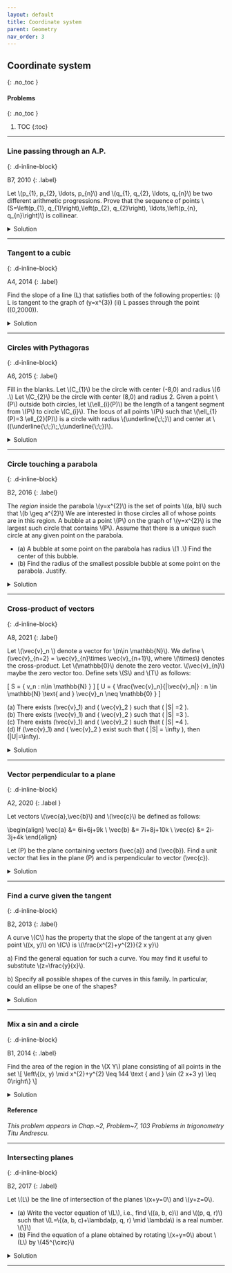 ```yaml
---
layout: default
title: Coordinate system
parent: Geometry
nav_order: 3
---
```



## Coordinate system
{: .no_toc  }


#### Problems
{: .no_toc  }

1. TOC
{:toc}

---

### Line passing through an A.P.
{: .d-inline-block}

B7, 2010
{: .label}


<p>Let \(p_{1}, p_{2}, \ldots, p_{n}\) and \(q_{1}, q_{2}, \ldots, q_{n}\) be two different arithmetic progressions.
Prove that the sequence of points \(S=\left(p_{1}, q_{1}\right),\left(p_{2}, q_{2}\right), \ldots,\left(p_{n}, q_{n}\right)\) is collinear.
</p>

<details><summary>Solution</summary>
<p>
Let the common difference of the elements in the first AP and the second AP be \(h\) and \(k\), respectively.
</p>

<p>
Any line segment that connects two consecutive points has a slope equal to:

\[ \frac{q_{i+1}-q_i}{p_{i+1}-p_i} = \frac{k}{h} \]
</p>

<p>
The points in \(S\) lie on the line that passes through \(\left(p_1,q_1\right)\) with slope \(k/h\).  Therefore, all the points in \(S\) must be collinear.
</p>


</details>




---


### Tangent to a cubic
{: .d-inline-block}

A4, 2014
{: .label}

<p>

Find the slope of a line \(L\) that satisfies both of the following properties:
(i) L is tangent to the graph of \(y=x^{3}\)
(ii) L passes through the point \((0,2000)\).
</p>

<details><summary>Solution</summary>

<p>

The equation of the line is given by \(y=mx+2000\). Suppose the line touches the graph at \( (x_0,{x_0}^{3}) \). The slope of the tangent at that point is \(y^{\prime} = 3{x_0}^2 \).
\begin{align}
y &= mx + 2000 \\
{x_0}^3 &= (3{x_0}^2)x_0 + 2000 \\
x_0 &= -10 \\
y^{\prime} &= 3{x_0}^{2} = 300
\end{align}

This implies that the slope of the line \(L\) is 300.

</p>


</details>

---

### Circles with Pythagoras
{: .d-inline-block}

A6, 2015
{: .label}

<p>
Fill in the blanks. Let \(C_{1}\) be the circle with center (-8,0) and radius \(6 .\)
Let \(C_{2}\) be the circle with center (8,0) and radius 2.
Given a point \(P\) outside both circles, let \(\ell_{i}(P)\) be the length of a tangent segment from \(P\) to circle \(C_{i}\).
The locus of all points \(P\) such that \(\ell_{1}(P)=3 \ell_{2}(P)\) is a circle with radius \(\underline{\;\;}\) and center at \((\underline{\;\;}\;,\;\underline{\;\;})\).
</p>


<details><summary>Solution</summary>

<p>
Center \(=(10,0),\) radius \(=6\). Using the distance formula and the Pythagorean theorem we get:
\[y^{2}+(x+8)^{2}-6^{2}=9\left(y^{2}+(x-8)^{2}-4\right)\]
Simplifying gives \(y^{2}+(x-10)^{2}=6^{2}\).
</p>



</details>

---

### Circle touching a parabola
{: .d-inline-block}

B2, 2016
{: .label}

<p>
The <i>region</i> inside the parabola \(y=x^{2}\) is the set of points \((a, b)\) such that \(b \geq a^{2}\)
We are interested in those circles all of whose points are in this region.
A bubble at a point \(P\) on the graph of \(y=x^{2}\) is the largest such circle that contains \(P\).
Assume that there is a unique such circle at any given point on the parabola.

<ul>
<li> (a) A bubble at some point on the parabola has radius \(1 .\) Find the center of this bubble.</li>
<li> (b) Find the radius of the smallest possible bubble at some point on the parabola. Justify.</li>
</ul>

</p>


<details><summary>Solution</summary>


<p>
A bubble at the point \(P=\left(a, a^{2}\right)\) must be tangential to the parabola at \(\left(a, a^{2}\right)\), since the circle
must lie within the region of the parabola. The circle must also be symmetric with respect to \(y\)-axis, since the parabola is symmetric.
So its center \(O\) must be on the \(y\)-axis. See the figure below. The radius \(OP\) of this bubble is perpendicular to the common tangent to the parabola and to the bubble at \(P \). The slope of this tangent = \(2 a,\) so the slope of radius \(O P=\frac{-1}{2 a}(\) for \(a \neq 0) \).
</p>

<p>
Let \(Q=\left(0, a^{2}\right) \). Using the  \(\Delta O P Q\), the slope of \(O P=\frac{-O Q}{a}=\frac{-1}{2 a}\). Therefore \(O Q=\frac{1}{2},\) regardless of the value of \(a\)
</p>



<p>
<figure>
<p style="text-align:center;"><img src="/assets/images/B2_2016.svg"></p>
<figcaption> The circle touches the parabola at \(P\). The distance between \(O\) and \(Q\) is independent of \(a\).</figcaption>
</figure>
</p>



<p>
(a) We are given that the radius of the circle \(OP=1\) cm. By Pythagoras:

\[ OP^{2}=\left(\frac{1}{2}\right)^{2}+a^{2}=1 \]

So \(a^{2}=\frac{3}{4}\) and \(O=\left(0, \frac{3}{4}+\frac{1}{2}\right)=\left(0, \frac{5}{4}\right)\)

Hence, the center of the bubble is at \( (0,5/4) \).</p>

<p>(b) For any nonzero \(a\), the radius of the bubble satisfies \(O P^{2}=\left(\frac{1}{2}\right)^{2}+a^{2},\) so \(O P>\frac{1}{2}\). The smallest bubble is at the origin and its radius is \(\frac{1}{2}\).</p>


</details>

---

### Cross-product of vectors
{: .d-inline-block}

A8, 2021
{: .label}

<p>Let \(\vec{v}_n \) denote a vector for \(n\in \mathbb{N}\). We define \(\vec{v}_{n+2} = \vec{v}_{n}\times \vec{v}_{n+1}\), where \(\times\) denotes the cross-product. Let \(\mathbb{0}\) denote
the zero vector. \(\vec{v}_{n}\) maybe the zero vector too. Define sets \(S\) and \(T\) as follows:

\[ S = \{ v_n : n\in \mathbb{N} \} \]
\[ U = \{ \frac{\vec{v}_n}{|\vec{v}_n|} : n \in \mathbb{N} \text{ and } \vec{v}_n \neq \mathbb{0} \} \]

(a) There exists \(\vec{v}_1\) and \( \vec{v}_2 \) such that \( |S| =2 \).<br>
(b) There exists \(\vec{v}_1\) and \( \vec{v}_2 \) such that \( |S| =3 \).<br>
(c) There exists \(\vec{v}_1\) and \( \vec{v}_2 \) such that \( |S| =4 \).<br>
(d) If  \(\vec{v}_1\) and \( \vec{v}_2 \) exist such that \( |S| = \infty \), then \(|U|=\infty\).<br>
</p>


<details><summary>Solution</summary>
(a) True. Pick \(\mathbb{1}\) and \(\mathbb{0}\). False, if \(v_1\) and \(v_2\) are non-zero.<br>
(b) True. Pick \(\vec{v_1} = \vec{i}\) and \(\vec{v_2}=\vec{j}\).<br>
(c) True. Pick \( \vec{v_1} = i+k \) and \( \vec{v_2} = i\). <br>
(d) False. Pick \(\vec{v_1} = 2\vec{i}\) and \(\vec{v_2}=3\vec{j}\). \(|S|=\infty\) but \(|U|=3\).<br>
</details>



---

### Vector perpendicular to a plane
{: .d-inline-block}

A2, 2020
{: .label }

<p>
Let vectors \(\vec{a},\vec{b}\) and \(\vec{c}\) be defined as follows:

\begin{align}
\vec{a} &= 6i+6j+9k \\
\vec{b} &= 7i+8j+10k \\
\vec{c} &= 2i-3j+4k
\end{align}

Let \(P\) be the plane containing vectors \(\vec{a}\) and \(\vec{b}\). Find a unit vector that lies in the plane \(P\) and
is perpendicular to vector \(\vec{c}\).
</p>



<details><summary>Solution</summary>

<p>
We are looking for a vector \( \vec{u} \) that can be written as \( t\vec{a}+\vec{b} \) for some \(t\). Since \( \vec{u} \) is
perpendicular to \(\vec{c}\) we must have \( \vec{u}\cdot\vec{c} = 0 \).
</p>

\begin{align}
2(6+7t) - 3(6+8t) + 4(9+10t) &= 0 \\
t&=-1
\end{align}

So \( \vec{u}=i+2j+k \).  A unit vector along \( \vec{u} \) is \(\frac{1}{\sqrt{6}} (i+2j+k) \).


</details>




---

### Find a curve given the tangent
{: .d-inline-block}

B2, 2013
{: .label}


<p>
A curve \(C\) has the property that the slope of the tangent at any given point \((x, y)\) on \(C\) is \(\frac{x^{2}+y^{2}}{2 x y}\)
</p>
<p>
a) Find the general equation for such a curve. You may find it useful to substitute \(z=\frac{y}{x}\).
</p>

<p>
b) Specify all possible shapes of the curves in this family. In particular, could an ellipse be one of the shapes?
</p>

<details><summary>Solution</summary>

<p>
The given property of the curve \(C\) can be expressed as a differential equation:<br>
</p>

<p>
\[\frac{d y}{d x}=\frac{x^{2}+y^{2}}{2 x y}=\frac{1}{2}\left(\frac{x}{y}+\frac{y}{x}\right)\]
</p>


<p>
It is convenient to let \(z=y / x,\) so the equation becomes \(\frac{d y}{d x}=\frac{1}{2}\left(\frac{1}{z}+z\right).\)
</p>

<p>
To get this in terms of only \(x\) and \(z,\) differentiate \(z=y / x\) with respect to \(x\) to get:
\[\frac{d z}{d x}=\frac{1}{x} \frac{d y}{d x}-\frac{y}{x^{2}}=\frac{1}{x}\left(\frac{d y}{d x}-z\right)=\frac{1}{x}\left(\frac{1}{2}\left(\frac{1}{z}+z\right)-z\right)=\frac{1}{x} \frac{1-z^{2}}{2 z}\]
</p>

<p>
Separating the variables and integrating, we get:

\begin{align}
\int \frac{d x}{x}&=\int \frac{2 z d z}{1-z^{2}}\\
\log |x|&=-\log \left|1-z^{2}\right|+ \text{some constant}\\
\log \left|1-z^{2}\right|&=-\log |x|+K=\log |x|^{-1}+K \\
1-z^{2}&=\pm \frac{e^{K}}{x}=\frac{c}{x}
\end{align}

<br>
where \(c\) is a nonzero constant. Substituting \(z=y / x,\) we get \(1-\frac{y^{2}}{x^{2}}=\frac{c}{x},\) i.e., \(x^{2}-y^{2}=c x\).
</p>

<p>
To get the shape of the curve, complete the square to get \(\left(x-\frac{c}{2}\right)^{2}-y^{2}=\frac{c^{2}}{4},\) which is a hyperbola when \(c \neq 0\). It could also represent two straight lines \(y=\pm x\), when \(c=0\).
</p>

</details>




---
### Mix a sin and a circle
{: .d-inline-block}

B1, 2014
{: .label}

<p>
Find the area of the region in the \(X Y\) plane consisting of all points in the set
\[
\left\{(x, y) \mid x^{2}+y^{2} \leq 144 \text { and } \sin (2 x+3 y) \leq 0\right\}
\]
</p>

<details><summary>Solution</summary>


The area of the circular region \(S=\left\{(x, y) \mid x^{2}+y^{2} \leq 144\right\}\) is \(144 \pi \).

The set of points \( x,y \) that satisfy \(\sin (2 x+3 y) \leq 0\) are those points such that

\[ k\pi \leq  2x+3y \leq (k+1) \pi \]

where \(k\) is an odd integer.  They can be visualized as a collection of strips. The intersection of \(S\) and the
strips is shown in the figure below.


<p>
<figure>
<p style="text-align:center;"><img src="/assets/images/b1_2014.png"></p>
<figcaption>
The strips are skew-symmetric about the line \(2x+3y=0\). The black dot denotes the center of the circle.</figcaption>
</figure>
</p>


</details>

#### Reference

_This problem appears in Chap.~2, Problem~7, 103 Problems in trigonometry Titu Andrescu._



---







### Intersecting planes
{: .d-inline-block}

B2, 2017
{: .label}


<p>
Let \(L\) be the line of intersection of the planes \(x+y=0\) and \(y+z=0\).

<ul>
<li>(a) Write the vector equation of \(L\), i.e., find \((a, b, c)\) and \((p, q, r)\) such that
\(L=\{(a, b, c)+\lambda(p, q, r) \mid \lambda\) is a real number. \(\}\) </li>
<li>(b) Find the equation of a plane obtained by rotating \(x+y=0\) about \(L\) by \(45^{\circ}\) </li>
</ul>


</p>

<details><summary>Solution</summary>

<p>
Clearly the line \(L\) passes through the origin. Moreover \(L\) is in the direction perpendicular to the normals to the both the planes.
The direction vector can be obtained by computing the following cross product:
\[
(i+j) \times(j+\hat{k})=i-j+\hat{k}
\]
Hence \(L\) can be written as
\(L=\{(0,0,0)+\lambda(1,-1,1) \mid \lambda\) is a real number \(\}\).
First, note that the equation of any plane that contains the line \(L\) is given by
\[
x+(1+\lambda) y+\lambda z=0
\]
Second, note that one can rotate the plane \(x+y=0\) in either clockwise or in anticlockwise direction.
Consequently there are two such planes. The normal of one of the planes makes an angle of \(45^{\circ}\) with the normal of \(x+y=0\) and the other normal makes an angle of \(135^{\circ}\).
\[
\begin{array}{c}
(i+j) \cdot(i+(1+\lambda) j+\lambda \hat{k})=\pm|i+j \| i+(1+\lambda) j+\lambda \hat{k}| \cos \left(\frac{\pi}{4}\right) \\
2+\lambda=\pm \sqrt{1+(1+\lambda)^{2}+\lambda^{2}} \\
\lambda^{2}-2 \lambda-2=0 \\
\lambda=1 \pm \sqrt{3}
\end{array}
\]
So the equation of the plane is
\[
x+y+(1 \pm \sqrt{3})(y+z)=0
\]

</p>


</details>



---




